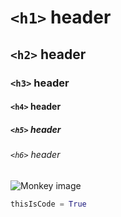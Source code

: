 # `<h1>` header
## `<h2>` header
### `<h3>` header
#### `<h4>` header
##### `<h5>` header
###### `<h6>` header

![Monkey image](https://i.guim.co.uk/img/media/02088fb2247b13df646907d47f552dc69a236bc7/0_93_3235_3304/master/3235.jpg?width=700&quality=85&auto=format&fit=max&s=68f6a70c31fdd9fbdafce53e7d9b752c)

``` python
thisIsCode = True
```
